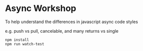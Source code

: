 # Async Workshop
To help understand the differences in javascript async code styles

e.g. push vs pull, cancelable, and many returns vs single

```
npm install
npm run watch-test
```
